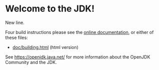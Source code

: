 # Welcome to the JDK!

New line.

Four build instructions please see the
[online documentation](https://openjdk.java.net/groups/build/doc/building.html),
or either of these files:

- [doc/building.html](doc/building.html) (html version)

See <https://openjdk.java.net/> for more information about
the OpenJDK Community and the JDK.
